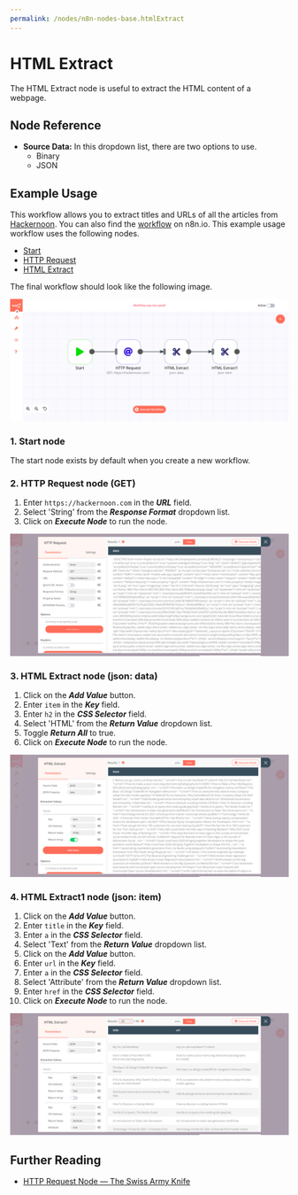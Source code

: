 ```yaml
---
permalink: /nodes/n8n-nodes-base.htmlExtract
---
```


# HTML Extract

The HTML Extract node is useful to extract the HTML content of a webpage.

## Node Reference

- **Source Data:** In this dropdown list, there are two options to use.
	- Binary
	- JSON


## Example Usage

This workflow allows you to extract titles and URLs of all the articles from [Hackernoon](https://hackernoon.com/). You can also find the [workflow](https://n8n.io/workflows/434) on n8n.io. This example usage workflow uses the following nodes.
- [Start](../../core-nodes/Start/README.md)
- [HTTP Request](../../core-nodes/HTTPRequest/README.md)
- [HTML Extract]()

The final workflow should look like the following image.

![A workflow with the HTML Extract node](./workflow.png)

### 1. Start node

The start node exists by default when you create a new workflow.


### 2. HTTP Request node (GET)

1. Enter `https://hackernoon.com` in the ***URL*** field.
2. Select 'String' from the ***Response Format*** dropdown list.
2. Click on ***Execute Node*** to run the node.

![Get the articles from Hackernoon using the HTTP Request node](./HTTPRequest_node.png)


### 3. HTML Extract node (json: data)

1. Click on the ***Add Value*** button.
2. Enter `item` in the ***Key*** field.
3. Enter `h2` in the ***CSS Selector*** field.
4. Select 'HTML' from the ***Return Value*** dropdown list.
5. Toggle ***Return All*** to true.
6. Click on ***Execute Node*** to run the node.

![Extract title of the articles using the HTML Extract node](./HTMLExtract_node.png)


### 4. HTML Extract1 node (json: item)

1. Click on the ***Add Value*** button.
2. Enter `title` in the ***Key*** field.
3. Enter `a` in the ***CSS Selector*** field.
4. Select 'Text' from the ***Return Value*** dropdown list.
5. Click on the ***Add Value*** button.
6. Enter `url` in the ***Key*** field.
7. Enter `a` in the ***CSS Selector*** field.
8. Select 'Attribute' from the ***Return Value*** dropdown list.
9. Enter `href` in the ***CSS Selector*** field.
10. Click on ***Execute Node*** to run the node.

![Extract title and link of the articles using the HTML Extract node](./HTMLExtract1_node.png)


## Further Reading

- [HTTP Request Node — The Swiss Army Knife](https://medium.com/n8n-io/http-request-node-the-swiss-army-knife-b14e22283383)
